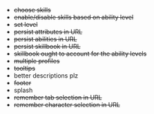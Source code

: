 - ~~choose skills~~
- ~~enable/disable skills based on ability level~~
- ~~set level~~
- ~~persist attributes in URL~~
- ~~persist abilities in URL~~
- ~~persist skillbook in URL~~
- ~~skillbook ought to account for the ability levels~~
- ~~multiple profiles~~
- ~~tooltips~~
- better descriptions plz
- ~~footer~~
- splash
- ~~remember tab selection in URL~~
- ~~remember character selection in URL~~
